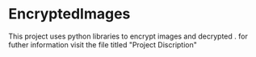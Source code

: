 # EncryptedImages
This project uses python libraries to encrypt images and decrypted . 
for futher information visit the file titled "Project Discription"
